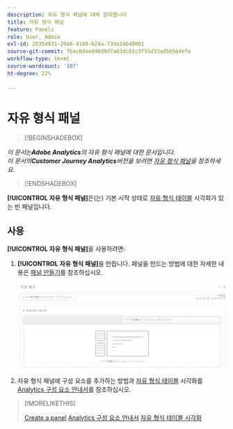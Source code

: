 ```yaml
---
description: 자유 형식 패널에 대해 알아봅니다
title: 자유 형식 패널
feature: Panels
role: User, Admin
exl-id: 20354931-29a6-4180-b24a-73da24b40061
source-git-commit: 7bac64aed46d9d7a83dc61c3f55d33ad56564efe
workflow-type: tm+mt
source-wordcount: '107'
ht-degree: 22%

---
```


# 자유 형식 패널

>[!BEGINSHADEBOX]

*이 문서는&#x200B;**Adobe Analytics**의 자유 형식 패널에 대한 문서입니다.<br/>이 문서의&#x200B;**Customer Journey Analytics**버전을 보려면 [자유 형식 패널](https://experienceleague.adobe.com/en/docs/analytics/analyze/analysis-workspace/panels/freeform-panel)을 참조하세요.*

>[!ENDSHADEBOX]


**[!UICONTROL 자유 형식 패널]**&#x200B;은(는) 기본 시작 상태로 [자유 형식 테이블](/help/analyze/analysis-workspace/visualizations/freeform-table/freeform-table.md) 시각화가 있는 빈 패널입니다.

## 사용

**[!UICONTROL 자유 형식 패널]**&#x200B;을 사용하려면:

1. **[!UICONTROL 자유 형식 패널]**&#x200B;을 만듭니다. 패널을 만드는 방법에 대한 자세한 내용은 [패널 만들기](panels.md#create-a-panel)를 참조하십시오.

   ![자유 형식 테이블이 있는 빈 패널을 표시하는 기본 자유 형식 패널입니다.](assets/freeform-panel.png)

1. 자유 형식 패널에 구성 요소를 추가하는 방법과 [자유 형식 테이블](/help/analyze/analysis-workspace/visualizations/freeform-table/freeform-table.md) 시각화를 [Analytics 구성 요소 안내서](/help/components/home.md)를 참조하십시오.


>[!MORELIKETHIS]
>
>[Create a panel](/help/analyze/analysis-workspace/c-panels/panels.md#create-a-panel)
>[Analytics 구성 요소 안내서](/help/components/home.md)
>[자유 형식 테이블 시각화](/help/analyze/analysis-workspace/visualizations/freeform-table/freeform-table.md)
>
